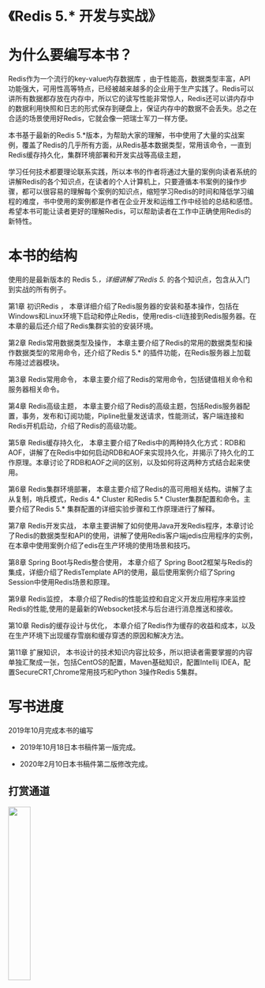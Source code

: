 # 《Redis 5.* 开发与实战》


为什么要编写本书？
=========

Redis作为一个流行的key-value内存数据库 ，由于性能高，数据类型丰富，API功能强大，可用性高等特点，已经被越来越多的企业用于生产实践了。Redis可以讲所有数据都存放在内存中，所以它的读写性能非常惊人，Redis还可以讲内存中的数据利用快照和日志的形式保存到硬盘上，保证内存中的数据不会丢失。总之在合适的场景使用好Redis，它就会像一把瑞士军刀一样方便。

本书基于最新的Redis 5.*版本，为帮助大家的理解，书中使用了大量的实战案例，覆盖了Redis的几乎所有方面，从Redis基本数据类型，常用该命令，一直到Redis缓存持久化，集群环境部署和开发实战等高级主题，

学习任何技术都要理论联系实践，所以本书的作者将通过大量的案例向读者系统的讲解Redis的各个知识点，在读者的个人计算机上，只要遵循本书案例的操作步骤，都可以很容易的理解每个案例的知识点，缩短学习Redis的时间和降低学习编程的难度，书中使用的案例都是作者在企业开发和运维工作中经验的总结和感悟。
希望本书可能让读者更好的理解Redis，可以帮助读者在工作中正确使用Redis的新特性。

本书的结构
=========

使用的是最新版本的 Redis 5.*，详细讲解了Redis 5.* 的各个知识点，包含从入门到实战的所有例子。

第1章  初识Redis ，
本章详细介绍了Redis服务器的安装和基本操作，包括在Windows和Linux环境下启动和停止Redis，使用redis-cli连接到Redis服务器。在本章的最后还介绍了Redis集群实验的安装环境。

第2章  Redis常用数据类型及操作，
本章主要介绍了Redis的常用的数据类型和操作数据类型的常用命令，还介绍了Redis 5.* 的插件功能，在Redis服务器上加载布隆过滤器模块。

第3章  Redis常用命令，
本章主要介绍了Redis的常用命令，包括键值相关命令和服务器相关命令。

第4章  Redis高级主题，
本章主要介绍了Redis的高级主题，包括Redis服务器配置，事务，发布和订阅功能，Pipline批量发送请求，性能测试，客户端连接和Redis开机启动，介绍了Redis的高级功能。

第5章  Redis缓存持久化，
本章主要介绍了Redis中的两种持久化方式：RDB和AOF，讲解了在Redis中如何启动RDB和AOF来实现持久化，并揭示了持久化的工作原理。本章讨论了RDB和AOF之间的区别，以及如何将这两种方式结合起来使用。

第6章  Redis集群环境部署，
本章主要介绍了Redis的高可用相关结构。讲解了主从复制，哨兵模式，Redis 4.* Cluster 和Redis 5.* Cluster集群配置和命令。主要介绍了Redis 5.* 集群配置的详细实验步骤和工作原理进行了解释。

第7章  Redis开发实战，
本章主要讲解了如何使用Java开发Redis程序，本章讨论了Redis的数据类型和API的使用，讲解了使用Redis客户端jedis应用程序的实例，在本章中使用案例介绍了edis在生产环境的使用场景和技巧。

第8章  Spring Boot与Redis整合使用，
本章介绍了 Spring Boot2框架与Redis的集成，详细介绍了RedisTemplate API的使用，最后使用案例介绍了Spring Session中使用Redis场景和原理。

第9章  Redis监控，
本章介绍了Redis的性能监控和自定义开发应用程序来监控Redis的性能,使用的是最新的Websocket技术与后台进行消息推送和接收。

第10章  Redis的缓存设计与优化，
本章介绍了Redis作为缓存的收益和成本，以及在生产环境下出现缓存雪崩和缓存穿透的原因和解决方法。

第11章  扩展知识，
本书设计的技术知识内容比较多，所以把读者需要掌握的内容单独汇聚成一张，包括CentOS的配置，Maven基础知识，配置Intellij IDEA，配置SecureCRT,Chrome常用技巧和Python 3操作Redis 5集群。



写书进度
=========
2019年10月完成本书的编写

- 2019年10月18日本书稿件第一版完成。

- 2020年2月10日本书稿件第二版修改完成。


打赏通道
------------------------------ 
<img src="http://47.93.212.169/files/attachments/1320326508052544/s" width="30%" >







